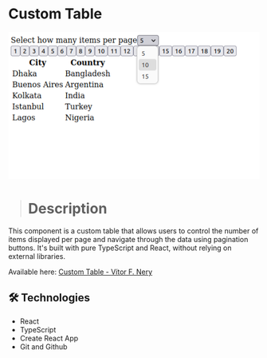 # Custom Table

![preview](.github/preview.png)

> # Description 

This component is a custom table that allows users to control the number of items displayed per page and navigate through the data using pagination buttons. It's built with pure TypeScript and React, without relying on external libraries.

Available here: [Custom Table - Vítor F. Nery](https://custom-table-vitorfnery.netlify.app/)

## 🛠️ Technologies 

- React
- TypeScript
- Create React App
- Git and Github